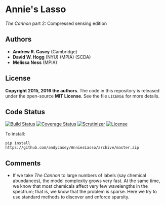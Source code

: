 # Annie's Lasso
*The Cannon* part 2: Compressed sensing edition

## Authors
- **Andrew R. Casey** (Cambridge)
- **David W. Hogg** (NYU) (MPIA) (SCDA)
- **Melissa Ness** (MPIA)

## License
**Copyright 2015, 2016 the authors**.
The code in this repository is released under the open-source **MIT License**.
See the file `LICENSE` for more details.

## Code Status
[![Build Status](https://img.shields.io/travis/andycasey/AnniesLasso/master.svg)](https://travis-ci.org/andycasey/AnniesLasso)
[![Coverage Status](https://img.shields.io/coveralls/andycasey/AnniesLasso/master.svg)](https://coveralls.io/github/andycasey/AnniesLasso?branch=master)
[![Scrutinizer](https://img.shields.io/scrutinizer/g/andycasey/AnniesLasso.svg?b=master)](https://scrutinizer-ci.com/g/andycasey/AnniesLasso/?branch=master)
[![License](https://img.shields.io/badge/license-MIT-blue.svg)](https://github.com/andycasey/AnniesLasso/blob/master/LICENSE)

To install:

``
pip install https://github.com/andycasey/AnniesLasso/archive/master.zip
``

## Comments
- If we take *The Cannon* to large numbers of labels (say chemical abundances),
the model complexity grows very fast.
At the same time, we know that most chemicals affect very few wavelengths
in the spectrum; that is, we know that the problem is sparse.
Here we try to use standard methods to discover and enforce sparsity.
